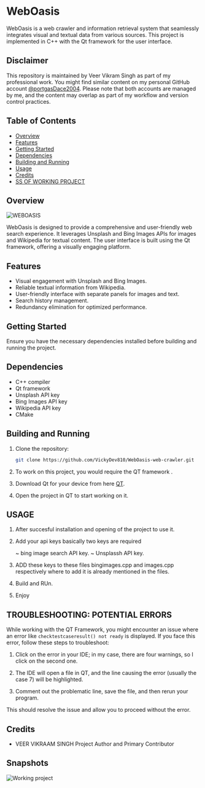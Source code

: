 # WebOasis

WebOasis is a web crawler and information retrieval system that seamlessly integrates visual and textual data from various sources. This project is implemented in C++ with the Qt framework for the user interface.

## Disclaimer

This repository is maintained by Veer Vikram Singh as part of my professional work. You might find similar content on my personal GitHub account [@portgasDace2004](https://github.com/portgasDace2004). Please note that both accounts are managed by me, and the content may overlap as part of my workflow and version control practices.

## Table of Contents

- [Overview](#overview)
- [Features](#features)
- [Getting Started](#getting-started)
- [Dependencies](#dependencies)
- [Building and Running](#building-and-running)
- [Usage](#usage)
- [Credits](#credits)
- [SS OF WORKING PROJECT](#Snapshots)

## Overview

![WEBOASIS](https://github.com/portgasDace2004/WEBOASIS_A-_WEB_CRAWLER/assets/120649592/ebdbafb7-e8fa-47b4-bca5-2d684974452e)


WebOasis is designed to provide a comprehensive and user-friendly web search experience. It leverages Unsplash and Bing Images APIs for images and Wikipedia for textual content. The user interface is built using the Qt framework, offering a visually engaging platform.

## Features

- Visual engagement with Unsplash and Bing Images.
- Reliable textual information from Wikipedia.
- User-friendly interface with separate panels for images and text.
- Search history management.
- Redundancy elimination for optimized performance.

## Getting Started

Ensure you have the necessary dependencies installed before building and running the project.

## Dependencies

- C++ compiler
- Qt framework
- Unsplash API key
- Bing Images API key
- Wikipedia API key
- CMake

## Building and Running

1. Clone the repository:

   ```bash
   git clone https://github.com/VickyDev810/WebOasis-web-crawler.git
   ```
2. To work on this project, you would require the QT framework .
   
3. Download Qt for your device from here [QT](https://www.qt.io/download).

4. Open the project in QT to start working on it.

## USAGE

1. After succesful installation and opening of the project to use it.

2. Add your api keys basically two keys are required

   ~ bing image search API key.
   ~ Unsplassh API key. 

3. ADD these keys to these files bingimages.cpp and images.cpp respectively where to add it is already mentioned in the files.

4. Build and RUn. 

5. Enjoy

## TROUBLESHOOTING: POTENTIAL ERRORS

While working with the QT Framework, you might encounter an issue where an error like `checktestcaseresult() not ready` is displayed. If you face this error, follow these steps to troubleshoot:

1. Click on the error in your IDE; in my case, there are four warnings, so I click on the second one.

2. The IDE will open a file in QT, and the line causing the error (usually the case 7) will be highlighted.

3. Comment out the problematic line, save the file, and then rerun your program.

This should resolve the issue and allow you to proceed without the error.

## Credits

- VEER VIKRAAM SINGH Project Author and Primary Contributor

## Snapshots
![Working project](https://github.com/portgasDace2004/WEBOASIS_A-_WEB_CRAWLER/assets/120649592/1a3ce54e-acd7-4d77-8608-f53809deec57)
